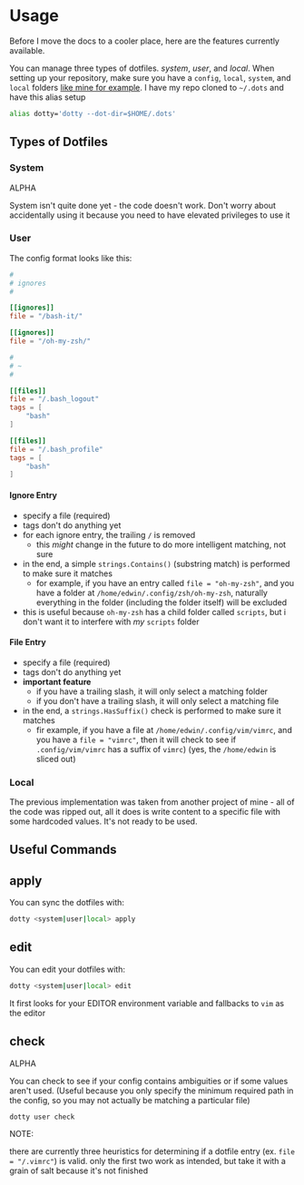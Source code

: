 # Usage

Before I move the docs to a cooler place, here are the features currently available.

You can manage three types of dotfiles. _system_, _user_, and _local_. When setting up your repository, make sure you have a `config`, `local`, `system`, and `local` folders [like mine for example](https://github.com/eankeen/dots). I have my repo cloned to `~/.dots` and have this alias setup

```sh
alias dotty='dotty --dot-dir=$HOME/.dots'
```

## Types of Dotfiles

### System

ALPHA

System isn't quite done yet - the code doesn't work. Don't worry about accidentally using it because you need to have elevated privileges to use it

### User

The config format looks like this:

```toml
#
# ignores
#

[[ignores]]
file = "/bash-it/"

[[ignores]]
file = "/oh-my-zsh/"

#
# ~
#

[[files]]
file = "/.bash_logout"
tags = [
	"bash"
]

[[files]]
file = "/.bash_profile"
tags = [
	"bash"
]
```

#### Ignore Entry

- specify a file (required)
- tags don't do anything yet
- for each ignore entry, the trailing `/` is removed
  - this _might_ change in the future to do more intelligent matching, not sure
- in the end, a simple `strings.Contains()` (substring match) is performed to make sure it matches
  - for example, if you have an entry called `file = "oh-my-zsh"`, and you have a folder at `/home/edwin/.config/zsh/oh-my-zsh`, naturally everything in the folder (including the folder itself) will be excluded
- this is useful because `oh-my-zsh` has a child folder called `scripts`, but i don't want it to interfere with _my_ `scripts` folder

#### File Entry

- specify a file (required)
- tags don't do anything yet
- **important feature**
  - if you have a trailing slash, it will only select a matching folder
  - if you don't have a trailing slash, it will only select a matching file
- in the end, a `strings.HasSuffix()` check is performed to make sure it matches
  - fir example, if you have a file at `/home/edwin/.config/vim/vimrc`, and you have a `file = "vimrc"`, then it will check to see if `.config/vim/vimrc` has a suffix of `vimrc`) (yes, the `/home/edwin` is sliced out)

### Local

The previous implementation was taken from another project of mine - all of the code was ripped out, all it does is write content to a specific file with some hardcoded values. It's not ready to be used.

## Useful Commands

## apply

You can sync the dotfiles with:

```sh
dotty <system|user|local> apply
```

## edit

You can edit your dotfiles with:

```sh
dotty <system|user|local> edit
```

It first looks for your EDITOR environment variable and fallbacks to `vim` as the editor

## check

ALPHA

You can check to see if your config contains ambiguities or if some values aren't used. (Useful because you only specify the minimum required path in the config, so you may not actually be matching a particular file)

```sh
dotty user check
```

NOTE:

there are currently three heuristics for determining if a dotfile entry (ex. `file = "/.vimrc"`) is valid. only the first two work as intended, but take it with a grain of salt because it's not finished
